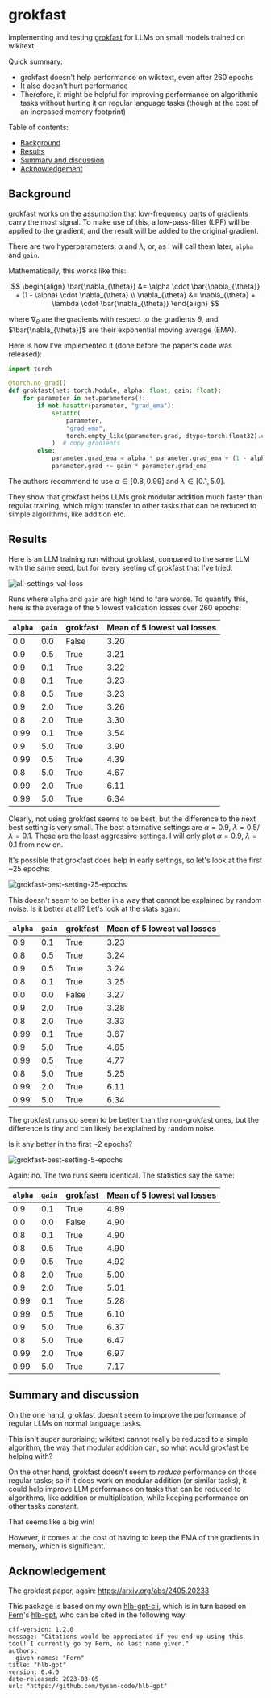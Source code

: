 # grokfast

Implementing and testing [$\mathrm{grokfast}$](https://arxiv.org/abs/2405.20233)
for LLMs on small models trained on wikitext.

Quick summary:

- $\mathrm{grokfast}$ doesn't help performance on wikitext, even after $260$ epochs
- It also doesn't hurt performance
- Therefore, it might be helpful for improving performance on algorithmic tasks without hurting it on regular language tasks (though at the cost of an increased memory footprint)

Table of contents:

- [Background](#background)
- [Results](#results)
- [Summary and discussion](#summary-and-discussion)
- [Acknowledgement](#acknowledgement)


## Background

$\mathrm{grokfast}$ works on the assumption that low-frequency parts of gradients carry the most signal.
To make use of this, a low-pass-filter (LPF) will be applied to the gradient, and the result will be added to the original gradient.

There are two hyperparameters: $\alpha$ and $\lambda$; or, as I will call them later, `alpha` and `gain`.

Mathematically, this works like this:

$$
\begin{align}
\bar{\nabla_{\theta}} &= \alpha \cdot \bar{\nabla_{\theta}} + (1 - \alpha) \cdot \nabla_{\theta} \\
\nabla_{\theta} &= \nabla_{\theta} + \lambda \cdot \bar{\nabla_{\theta}}
\end{align}
$$

where $\nabla_{\theta}$ are the gradients with respect to the gradients $\theta$,
and $\bar{\nabla_{\theta}}$ are their exponential moving average (EMA).

Here is how I've implemented it (done before the paper's code was released):

```python
import torch

@torch.no_grad()
def grokfast(net: torch.Module, alpha: float, gain: float):
    for parameter in net.parameters():
        if not hasattr(parameter, "grad_ema"):
            setattr(
                parameter, 
                "grad_ema", 
                torch.empty_like(parameter.grad, dtype=torch.float32).copy_(parameter.grad)
            )  # copy gradients
        else:
            parameter.grad_ema = alpha * parameter.grad_ema + (1 - alpha) * parameter.grad
            parameter.grad += gain * parameter.grad_ema
```

The authors recommend to use $\alpha \in \left[0.8, 0.99\right]$ and $\lambda \in \left[0.1, 5.0\right]$.

They show that $\mathrm{grokfast}$ helps LLMs grok modular addition much faster than regular training, which might transfer to other tasks that can be reduced to simple algorithms, like addition etc.

## Results

Here is an LLM training run without $\mathrm{grokfast}$, compared to the same LLM with the same seed, but for every seeting of $\mathrm{grokfast}$ that I've tried:

![all-settings-val-loss](results/images/val_loss_vs_epoch.png)

Runs where `alpha` and `gain` are high tend to fare worse. To quantify this, here is the average of the $5$ lowest validation losses over $260$ epochs:

| `alpha` | `gain` | $\mathrm{grokfast}$ | Mean of $5$ lowest val losses |
| --- | --- | --- | --- |
| 0.0   | 0.0  | False    | 3.20                   |
| 0.9   | 0.5  | True     | 3.21                   |
| 0.9   | 0.1  | True     | 3.22                   |
| 0.8   | 0.1  | True     | 3.23                   |
| 0.8   | 0.5  | True     | 3.23                   |
| 0.9   | 2.0  | True     | 3.26                   |
| 0.8   | 2.0  | True     | 3.30                   |
| 0.99  | 0.1  | True     | 3.54                   |
| 0.9   | 5.0  | True     | 3.90                   |
| 0.99  | 0.5  | True     | 4.39                   |
| 0.8   | 5.0  | True     | 4.67                   |
| 0.99  | 2.0  | True     | 6.11                   |
| 0.99  | 5.0  | True     | 6.34                   |

Clearly, not using $\mathrm{grokfast}$ seems to be best, but the difference to the next best setting is very small.
The best alternative settings are $\alpha=0.9$, $\lambda=0.5$/$\lambda=0.1$.
These are the least aggressive settings.
I will only plot $\alpha=0.9$, $\lambda=0.1$ from now on.

It's possible that $\mathrm{grokfast}$ does help in early settings,
so let's look at the first ~$25$ epochs:

![grokfast-best-setting-25-epochs](results/images/val_loss_vs_epoch_alpha_0.8_gain_0.1_to_50.png)

This doesn't seem to be better in a way that cannot be explained by random noise.
Is it better at all? Let's look at the stats again:

| `alpha` | `gain` | $\mathrm{grokfast}$ | Mean of $5$ lowest val losses |
| --- | --- | --- | --- |
| 0.9   | 0.1  | True     | 3.23                   |
| 0.8   | 0.5  | True     | 3.24                   |
| 0.9   | 0.5  | True     | 3.24                   |
| 0.8   | 0.1  | True     | 3.25                   |
| 0.0   | 0.0  | False    | 3.27                   |
| 0.9   | 2.0  | True     | 3.28                   |
| 0.8   | 2.0  | True     | 3.33                   |
| 0.99  | 0.1  | True     | 3.67                   |
| 0.9   | 5.0  | True     | 4.65                   |
| 0.99  | 0.5  | True     | 4.77                   |
| 0.8   | 5.0  | True     | 5.25                   |
| 0.99  | 2.0  | True     | 6.11                   |
| 0.99  | 5.0  | True     | 6.34                   |

The $\mathrm{grokfast}$ runs do seem to be better than the non-$\mathrm{grokfast}$ ones, but the difference is tiny and can likely be explained by random noise.

Is it any better in the first ~2 epochs?

![grokfast-best-setting-5-epochs](results/images/val_loss_vs_epoch_alpha_0.8_gain_0.1_to_5.png)

Again: no. The two runs seem identical. The statistics say the same:

| `alpha` | `gain` | $\mathrm{grokfast}$ | Mean of $5$ lowest val losses |
| --- | --- | --- | --- |
| 0.9   | 0.1  | True     | 4.89                   |
| 0.0   | 0.0  | False    | 4.90                   |
| 0.8   | 0.1  | True     | 4.90                   |
| 0.8   | 0.5  | True     | 4.90                   |
| 0.9   | 0.5  | True     | 4.92                   |
| 0.8   | 2.0  | True     | 5.00                   |
| 0.9   | 2.0  | True     | 5.01                   |
| 0.99  | 0.1  | True     | 5.28                   |
| 0.99  | 0.5  | True     | 6.10                   |
| 0.9   | 5.0  | True     | 6.37                   |
| 0.8   | 5.0  | True     | 6.47                   |
| 0.99  | 2.0  | True     | 6.97                   |
| 0.99  | 5.0  | True     | 7.17                   |

## Summary and discussion

On the one hand, $\mathrm{grokfast}$ doesn't seem to improve the performance of regular LLMs on normal language tasks.

This isn't super surprising; wikitext cannot really be reduced to a simple algorithm, the way that modular addition can, so what would $\mathrm{grokfast}$ be helping with?

On the other hand, $\mathrm{grokfast}$ doesn't seem to *reduce* performance on those regular tasks; so if it does work on modular addition (or similar tasks), it could help improve LLM performance on tasks that can be reduced to algorithms, like addition or multiplication, while keeping performance on other tasks constant.

That seems like a big win!

However, it comes at the cost of having to keep the EMA of the gradients in memory, which is significant.

## Acknowledgement

The $\mathrm{grokfast}$ paper, again: https://arxiv.org/abs/2405.20233

This package is based on my own [hlb-gpt-cli](https://github.com/snimu/hlb-gpt-cli),
which is in turn based on [Fern](https://github.com/tysam-code)'s [hlb-gpt](https://github.com/tysam-code/hlb-gpt),
who can be cited in the following way:

```
cff-version: 1.2.0
message: "Citations would be appreciated if you end up using this tool! I currently go by Fern, no last name given."
authors:
  given-names: "Fern"
title: "hlb-gpt"
version: 0.4.0
date-released: 2023-03-05
url: "https://github.com/tysam-code/hlb-gpt"
```

